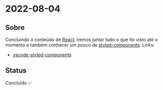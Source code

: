 # 2022-08-04

## Sobre

Concluindo o conteúdo de [React](https://pt-br.reactjs.org/), iremos juntar tudo o que foi visto até o momento e também conhecer um pouco de [styled-components](https://styled-components.com/). Links:

- [vscode-styled-components](https://marketplace.visualstudio.com/items?itemName=styled-components.vscode-styled-components)

## Status

Concluído ✅
